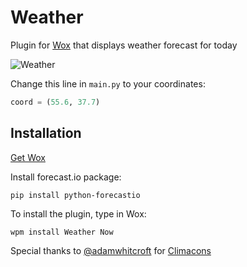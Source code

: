 # Weather
Plugin for [Wox](http://www.getwox.com/) that displays weather forecast for today

![Weather](http://i.imgur.com/dHEVPmF.png)

Change this line in ```main.py``` to your coordinates:
```python
coord = (55.6, 37.7)
```

## Installation
[Get Wox](http://www.getwox.com/)

Install forecast.io package:
```
pip install python-forecastio
```
To install the plugin, type in Wox:
```
wpm install Weather Now
```
Special thanks to [@adamwhitcroft](https://twitter.com/adamwhitcroft) for [Climacons](https://github.com/AdamWhitcroft/Climacons)
